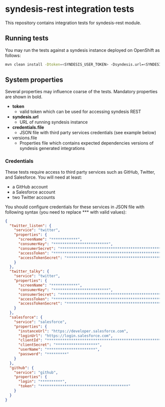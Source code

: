 # syndesis-rest integration tests

This repository contains integration tests for syndesis-rest module.

## Running tests

You may run the tests against a syndesis instance deployed on OpenShift as follows:

```bash
mvn clean install -Dtoken=<SYNDESIS_USER_TOKEN> -Dsyndesis.url=<SYNDESIS_INSTANCE_URL> -Dcredentials.file=<PATH_TO_CREDENTIALS_FILE>
```

## System properties

Several properties may influence coarse of the tests. Mandatory properties are shown in bold.

* **token**
    * valid token which can be used for accessing syndesis REST
* **syndesis.url**
    * URL of running syndesis instance
* **credentials.file**
    * JSON file with third party services credentials (see example below)
* versions.file
    * Properties file which contains expected dependencies versions of syndesis generated integrations

### Credentials

These tests require access to third party services such as GitHub, Twitter, and Salesforce. You will need at least:

* a GitHub account
* a Salesforce account
* two Twitter accounts

You should configure credentials for these services in JSON file with following syntax (you need to replace *** with valid values):

```json
{
  "twitter_listen": {
    "service": "twitter",
    "properties": {
      "screenName": "************",
      "consumerKey": "*************************",
      "consumerSecret": "**************************************************",
      "accessToken": "**************************************************",
      "accessTokenSecret": "*********************************************"
    }
  },
  "twitter_talky": {
    "service": "twitter",
    "properties": {
      "screenName": "************",
      "consumerKey": "*************************",
      "consumerSecret": "**************************************************",
      "accessToken": "**************************************************",
      "accessTokenSecret": "*********************************************"
    }
  },
  "salesforce": {
    "service": "salesforce",
    "properties": {
      "instanceUrl": "https://developer.salesforce.com",
      "loginUrl": "https://login.salesforce.com",
      "clientId": "*************************************************************************************",
      "clientSecret": "*******************",
      "userName": "**********************",
      "password": "*********"
    }
  },
  "github": {
    "service": "github",
    "properties": {
      "login": "**********",
      "token": "****************************************"
    }
  }
}
```

